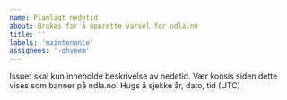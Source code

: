 ```yaml
---
name: Planlagt nedetid
about: Brukes for å opprette varsel for ndla.no
title: ''
labels: 'maintenance'
assignees: '-ghveem'
---
```

<!--
start: 2022-02-24T13:00:00.220Z
end: 2022-02-24T14:00:00.220Z
expectedDown: ndla-no, test-ndla
expectedDegraded: ndla-no
-->
Issuet skal kun inneholde beskrivelse av nedetid. Vær konsis siden dette vises som banner på ndla.no!
Hugs å sjekke år, dato, tid (UTC)
